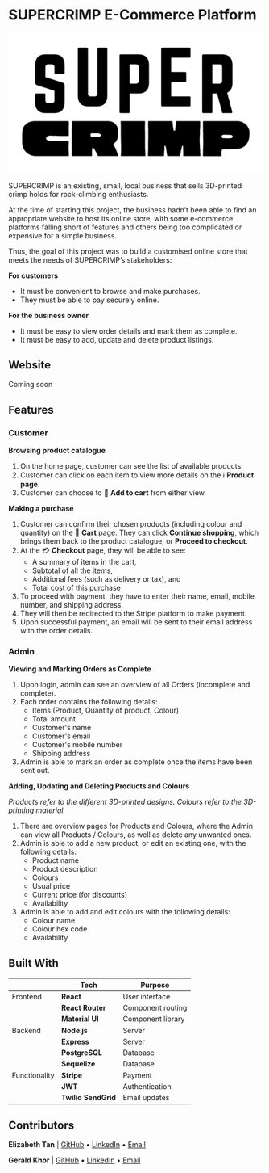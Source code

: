 # SUPERCRIMP E-Commerce Platform

<picture>
  <source media="(prefers-color-scheme: dark)" srcset="./public/images/logos/SUPERCRIMP-logo.png">
  <source media="(prefers-color-scheme: light)" srcset="./public/images/logos/SUPERCRIMP-logo-black.png">
  <img alt="SUPERCRIMP Logo" src="./public/images/logos/SUPERCRIMP-logo-black.png">
</picture>

SUPERCRIMP is an existing, small, local business that sells 3D-printed crimp holds for rock-climbing enthusiasts.

At the time of starting this project, the business hadn’t been able to find an appropriate website to host its online store, with some e-commerce platforms falling short of features and others being too complicated or expensive for a simple business.

Thus, the goal of this project was to build a customised online store that meets the needs of SUPERCRIMP’s stakeholders:

**For customers**

- It must be convenient to browse and make purchases.
- They must be able to pay securely online.

**For the business owner**

- It must be easy to view order details and mark them as complete.
- It must be easy to add, update and delete product listings.

## Website

Coming soon

## Features

<!-- To be fleshed out with screenshots later -->

### Customer

**Browsing product catalogue**

1. On the home page, customer can see the list of available products.
2. Customer can click on each item to view more details on the ℹ️ **Product page**.
3. Customer can choose to 🛒 **Add to cart** from either view.

**Making a purchase**

1. Customer can confirm their chosen products (including colour and quantity) on the 🛒 **Cart** page. They can click **Continue shopping**, which brings them back to the product catalogue, or **Proceed to checkout**.
2. At the 💳 **Checkout** page, they will be able to see:
   - A summary of items in the cart,
   - Subtotal of all the items,
   - Additional fees (such as delivery or tax), and
   - Total cost of this purchase
3. To proceed with payment, they have to enter their name, email, mobile number, and shipping address.
4. They will then be redirected to the Stripe platform to make payment.
5. Upon successful payment, an email will be sent to their email address with the order details.

### Admin

**Viewing and Marking Orders as Complete**

1. Upon login, admin can see an overview of all Orders (incomplete and complete).
2. Each order contains the following details:
   - Items (Product, Quantity of product, Colour)
   - Total amount
   - Customer's name
   - Customer's email
   - Customer's mobile number
   - Shipping address
3. Admin is able to mark an order as complete once the items have been sent out.

**Adding, Updating and Deleting Products and Colours**

_Products refer to the different 3D-printed designs. Colours refer to the 3D-printing material._

1. There are overview pages for Products and Colours, where the Admin can view all Products / Colours, as well as delete any unwanted ones.
2. Admin is able to add a new product, or edit an existing one, with the following details:
   - Product name
   - Product description
   - Colours
   - Usual price
   - Current price (for discounts)
   - Availability
3. Admin is able to add and edit colours with the following details:
   - Colour name
   - Colour hex code
   - Availability

## Built With

|               | Tech                | Purpose           |
| ------------- | ------------------- | ----------------- |
| Frontend      | **React**           | User interface    |
|               | **React Router**    | Component routing |
|               | **Material UI**     | Component library |
| Backend       | **Node.js**         | Server            |
|               | **Express**         | Server            |
|               | **PostgreSQL**      | Database          |
|               | **Sequelize**       | Database          |
| Functionality | **Stripe**          | Payment           |
|               | **JWT**             | Authentication    |
|               | **Twilio SendGrid** | Email updates     |

## Contributors

**Elizabeth Tan** | [GitHub](https://github.com/liztanyl/) • [LinkedIn](https://www.linkedin.com/in/elizabethtanyulin/) • [Email](elizabeth.tanyulin@gmail.com)

**Gerald Khor** | [GitHub](https://github.com/gcskhor/) • [LinkedIn](https://www.linkedin.com/in/gerald-khor/) • [Email](elizabeth.tanyulin@gmail.com)
